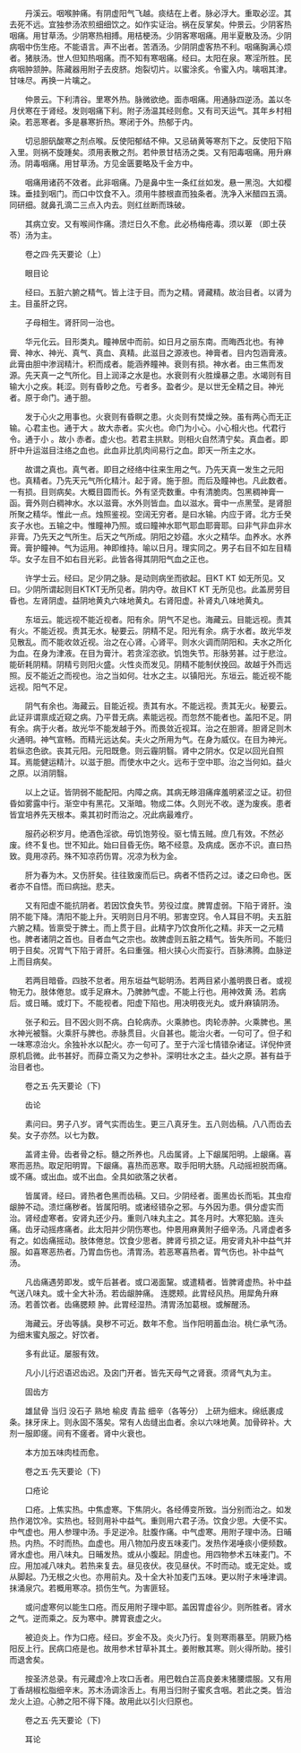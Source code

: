 <!-- { "loadSidebar": true } -->
　　丹溪云。咽喉肿痛。有阴虚阳气飞越。痰结在上者。脉必浮大。重取必涩。其去死不远。宜独参汤浓煎细细饮之。如作实证治。祸在反掌矣。仲景云。少阴客热咽痛。用甘草汤。少阴寒热相搏。用桔梗汤。少阴客寒咽痛。用半夏散及汤。少阴病咽中伤生疮。不能语言。声不出者。苦酒汤。少阴阴虚客热不利。咽痛胸满心烦者。猪肤汤。世人但知热咽痛。而不知有寒咽痛。经曰。太阳在泉。寒淫所胜。民病咽肿颔肿。陈藏器用附子去皮脐。炮裂切片。以蜜涂炙。令蜜入内。噙咽其津。甘味尽。再换一片噙之。

　　仲景云。下利清谷。里寒外热。脉微欲绝。面赤咽痛。用通脉四逆汤。盖以冬月伏寒在于肾经。发则咽痛下利。附子汤温其经则愈。又有司天运气。其年乡村相染。若恶寒者。多是暴寒折热。寒闭于外。热郁于内。

　　切忌胆矾酸寒之剂点喉。反使阳郁结不伸。又忌硝黄等寒剂下之。反使阳下陷入里。则祸不旋踵矣。须用表散之剂。若仲景甘桔汤之类。又有阳毒咽痛。用升麻汤。阴毒咽痛。用甘草汤。方见金匮要略及千金方中。

　　咽痛用诸药不效者。此非咽痛。乃是鼻中生一条红丝如发。悬一黑泡。大如樱珠。垂挂到咽门。而口中饮食不入。须用牛膝根直而独条者。洗净入米醋四五滴。同研细。就鼻孔滴二三点入内去。则红丝断而珠破。

　　其病立安。又有喉间作痛。溃烂日久不愈。此必杨梅疮毒。须以萆 （即土茯苓）汤为主。

　　卷之四·先天要论（上）

　　眼目论

　　经曰。五脏六腑之精气。皆上注于目。而为之精。肾藏精。故治目者。以肾为主。目虽肝之窍。

　　子母相生。肾肝同一治也。

　　华元化云。目形类丸。瞳神居中而前。如日月之丽东南。而晦西北也。有神膏、神水、神光、真气、真血、真精。此滋目之源液也。神膏者。目内包涵膏液。此膏由胆中渗润精汁。积而成者。能涵养瞳神。衰则有损。神水者。由三焦而发源。先天真一之气所化。目上润泽之水是也。水衰则有火胜燥暴之患。水竭则有目输大小之疾。耗涩。则有昏眇之危。亏者多。盈者少。是以世无全精之目。神光者。原于命门。通于胆。

　　发于心火之用事也。火衰则有昏瞑之患。火炎则有焚燥之殃。虽有两心而无正输。心君主也。通于大 。故大赤者。实火也。命门为小心。小心相火也。代君行令。通于小 。故小 赤者。虚火也。若君主拱默。则相火自然清宁矣。真血者。即肝中升运滋目注络之血也。此血非比肌肉间易行之血。即天一所主之水。

　　故谓之真也。真气者。即目之经络中往来生用之气。乃先天真一发生之元阳也。真精者。乃先天元气所化精汁。起于肾。施于胆。而后及瞳神也。凡此数者。一有损。目则病矣。大概目圆而长。外有坚壳数重。中有清脆肉。包黑稠神膏一函。膏外则白稠神水。水以滋膏。水外则皆血。血以滋水。膏中一点黑莹。是肾胆所聚之精华。惟此一点。烛照鉴视。空阔无穷者。是曰水输。内应于肾。北方壬癸亥子水也。五输之中。惟瞳神乃照。或曰瞳神水耶气耶血耶膏耶。曰非气非血非水非膏。乃先天之气所生。后天之气所成。阴阳之妙蕴。水火之精华。血养水。水养膏。膏护瞳神。气为运用。神即维持。喻以日月。理实同之。男子右目不如左目精华。女子左目不如右目光彩。此皆各得其阴阳气血之正也。

　　许学士云。经曰。足少阴之脉。是动则病坐而欲起。目KT KT 如无所见。又曰。少阴所谓起则目KTKT无所见者。阴内夺。故目KT KT 无所见也。此盖房劳目昏也。左肾阴虚。益阴地黄丸六味地黄丸。右肾阳虚。补肾丸八味地黄丸。

　　东垣云。能远视不能近视者。阳有余。阴气不足也。海藏云。目能远视。责其有火。不能近视。责其无水。秘要云。阴精不足。阳光有余。病于水者。故光华发见散乱。而不能收敛近视。治之在心肾。心肾平。则水火调而阴阳和。夫水之所化为血。在身为津液。在目为膏汁。若贪淫恣欲。饥饱失节。形脉劳甚。过于悲泣。能斫耗阴精。阴精亏则阳火盛。火性炎而发见。阴精不能制伏挽回。故越于外而远照。反不能近之而视也。治之当如何。壮水之主。以镇阳光。东垣云。能近视不能远视。阳气不足。

　　阴气有余也。海藏云。目能近视。责其有水。不能远视。责其无火。秘要云。此证非谓禀成近窥之病。乃平昔无病。素能远视。而忽然不能者也。盖阳不足。阴有余。病于火者。故光华不能发越于外。而畏敛近视耳。治之在胆肾。胆肾足则木火通明。神气宣畅。而精光远达矣。夫火之所用为气。在身为威仪。在目为神光。若纵恣色欲。丧其元阳。元阳既惫。则云霾阴翳。肾中之阴水。仅足以回光自照耳。焉能健运精汁。以滋于胆。而使水中之火。远布于空中耶。治之当何如。益火之原。以消阴翳。

　　以上之证。皆阴弱不能配阳。内障之病。其病无眵泪痛痒羞明紧涩之证。初但昏如雾露中行。渐空中有黑花。又渐暗。物成二体。久则光不收。遂为废疾。患者皆宜培养先天根本。乘其初时而治之。况此病最难疗。

　　服药必积岁月。绝酒色淫欲。毋饥饱劳役。驱七情五贼。庶几有效。不然必废。终不复也。世不知此。始曰目昏无伤。略不经意。及病成。医亦不识。直曰热致。竟用凉药。殊不知凉药伤胃。况凉为秋为金。

　　肝为春为木。又伤肝矣。往往致废而后已。病者不悟药之过。诿之曰命也。医者亦不自悟。而曰病拙。悲夫。

　　又有阳虚不能抗阴者。若因饮食失节。劳役过度。脾胃虚弱。下陷于肾肝。浊阴不能下降。清阳不能上升。天明则日月不明。邪害空窍。令人耳目不明。夫五脏六腑之精。皆禀受于脾土。而上贯于目。此精字乃饮食所化之精。非天一之元精也。脾者诸阴之首也。目者血气之宗也。故脾虚则五脏之精气。皆失所司。不能归明于目矣。况胃气下陷于肾肝。名曰重强。相火挟心火而妄行。百脉沸腾。血脉逆上而目病矣。

　　若两目暗昏。四肢不怠者。用东垣益气聪明汤。若两目紧小羞明畏日者。或视物无力。肢体倦怠。或手足麻木。乃脾肺气虚。不能上行也。用神效黄 汤。若病后。或日晡。或灯下。不能视者。阳虚下陷也。用决明夜光丸。或升麻镇阴汤。

　　张子和云。目不因火则不病。白轮病赤。火乘肺也。肉轮赤肿。火乘脾也。黑水神光被翳。火乘肝与脾也。赤脉贯目。火自甚也。能治火者。一句可了。但子和一味寒凉治火。余独补水以配火。亦一句可了。至于六淫七情错杂诸证。详倪仲贤原机启微。此书甚好。而薛立斋又为之参补。深明壮水之主。益火之原。甚有益于治目者也。

　　卷之五·先天要论（下)

　　齿论

　　素问曰。男子八岁。肾气实而齿生。更三八真牙生。五八则齿稿。八八而齿去矣。女子亦然。以七为数。

　　盖肾主骨。齿者骨之标。髓之所养也。凡齿属肾。上下龈属阳明。上龈痛。喜寒而恶热。取足阳明胃。下龈痛。喜热而恶寒。取手阳明大肠。凡动摇袒脱而痛。或不痛。或出血。或不出血。全具如欲落之状者。

　　皆属肾。经曰。肾热者色黑而齿稿。又曰。少阴经者。面黑齿长而垢。其虫疳龈肿不动。溃烂痛秽者。皆属阳明。或诸经错杂之邪。与外因为患。俱分虚实而治。肾经虚寒者。安肾丸还少丹。重则八味丸主之。其冬月时。大寒犯脑。连头痛。齿牙动摇疼痛者。此太阳并少阴伤寒也。仲景用麻黄附子细辛汤。凡肾虚者多有之。如齿痛摇动。肢体倦怠。饮食少思者。脾肾亏损之证。用安肾丸补中益气并服。如喜寒恶热者。乃胃血伤也。清胃汤。若恶寒喜热者。胃气伤也。补中益气汤。

　　凡齿痛遇劳即发。或午后甚者。或口渴面黧。或遣精者。皆脾肾虚热。补中益气送八味丸。或十全大补汤。若齿龈肿痛。 连腮颊。此胃经风热。用犀角升麻汤。若善饮者。齿痛腮颊 肿。此胃经湿热。清胃汤加葛根。或解醒汤。

　　海藏云。牙齿等龋。臭秽不可近。数年不愈。当作阳明蓄血治。桃仁承气汤。为细末蜜丸服之。好饮者。

　　多有此证。屡服有效。

　　凡小儿行迟语迟齿迟。及囟门开者。皆先天母气之肾衰。须肾气丸为主。

　　固齿方

　　雄鼠骨 当归 没石子 熟地 榆皮 青盐 细辛（各等分） 上研为细末。绵纸裹成条。抹牙床上。则永固不落矣。常有人齿缝出血者。余以六味地黄。加骨碎补。大剂一服即瘥。间有不瘥者。肾中火衰也。

　　本方加五味肉桂而愈。

　　卷之五·先天要论（下)

　　口疮论

　　口疮。上焦实热。中焦虚寒。下焦阴火。各经傅变所致。当分别而治之。如发热作渴饮冷。实热也。轻则用补中益气。重则用六君子汤。饮食少思。大便不实。中气虚也。用人参理中汤。手足逆冷。肚腹作痛。中气虚寒。用附子理中汤。日晡热。内热。不时而热。血虚也。用八物加丹皮五味麦门。发热作渴唾痰小便频数。肾水虚也。用八味丸。日晡发热。或从小腹起。阴虚也。用四物参术五味麦门。不应。用加减八味丸。若热来复去。昼见夜伏。夜见昼伏。不时而动。或无定处。或从脚起。乃无根之火也。亦用前丸。及十全大补加麦门五味。更以附子末唾津调。抹涌泉穴。若概用寒凉。损伤生气。为害匪轻。

　　或问虚寒何以能生口疮。而反用附子理中耶。盖因胃虚谷少。则所胜者。肾水之气。逆而乘之。反为寒中。脾胃衰虚之火。

　　被迫炎上。作为口疮。经曰。岁金不及。炎火乃行。复则寒雨暴至。阴厥乃格阳反上行。民病口疮是也。故用参术甘草补其土。姜附散其寒。则火得所助。接引而退舍矣。

　　按圣济总录。有元藏虚冷上攻口舌者。用巴戟白芷高良姜末猪腰煨服。又有用丁香胡椒松脂细辛末。苏木汤调涂舌上。有用当归附子蜜炙含咽。若此之类。皆治龙火上迫。心肺之阳不得下降。故用此以引火归原也。

　　卷之五·先天要论（下)

　　耳论

